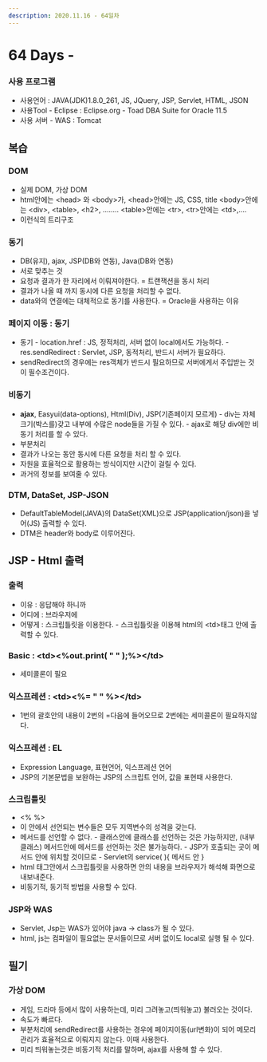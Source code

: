 ```yaml
---
description: 2020.11.16 - 64일차
---
```


# 64 Days -

### 사용 프로그램

* 사용언어 : JAVA\(JDK\)1.8.0\_261, JS, JQuery, JSP, Servlet, HTML, JSON
* 사용Tool  - Eclipse : Eclipse.org - Toad DBA Suite for Oracle 11.5
* 사용 서버 - WAS : Tomcat

## 복습

### DOM

* 실제 DOM, 가상 DOM
* html안에는 &lt;head&gt; 와 &lt;body&gt;가, &lt;head&gt;안에는 JS, CSS, title &lt;body&gt;안에는 &lt;div&gt;, &lt;table&gt;, &lt;h2&gt;, ........ &lt;table&gt;안에는 &lt;tr&gt;, &lt;tr&gt;안에는 &lt;td&gt;,....
* 이런식의 트리구조

### 동기

* DB\(유지\), ajax, JSP\(DB와 연동\), Java\(DB와 연동\)
* 서로 맞추는 것
* 요청과 결과가 한 자리에서 이뤄져야한다. = 트랜잭션을 동시 처리
* 결과가 나올 때 까지 동시에 다른 요청을 처리할 수 없다.
* data와의 연결에는 대체적으로 동기를 사용한다. = Oracle을 사용하는 이유

### 페이지 이동 : 동기

* 동기 - location.href : JS, 정적처리, 서버 없이 local에서도 가능하다. - res.sendRedirect : Servlet, JSP, 동적처리, 반드시 서버가 필요하다.
* sendRedirect의 경우에는 res객체가 반드시 필요하므로 서버에게서 주입받는 것이 필수조건이다. 

### 비동기

* **ajax**, Easyui\(data-options\), Html\(Div\), JSP\(기존페이지 모르게\) - div는 자체 크기\(박스를\)갖고 내부에 수많은 node들을 가질 수 있다. - ajax로 해당 div에만 비동기 처리를 할 수 있다.
* 부분처리
* 결과가 나오는 동안 동시에 다른 요청을 처리 할 수 있다.
* 자원을 효율적으로 활용하는 방식이지만 시간이 걸릴 수 있다.
* 과거의 정보를 보여줄 수 있다.

### DTM, DataSet, JSP-JSON

* DefaultTableModel\(JAVA\)의 DataSet\(XML\)으로 JSP\(application/json\)을 넣어\(JS\) 출력할 수 있다.
* DTM은 header와 body로 이루어진다.

## JSP - Html 출력

### 출력

* 이유 : 응답해야 하니까
* 어디에 : 브라우저에
* 어떻게 : 스크립틀릿을 이용한다. - 스크립틀릿을 이용해 html의 &lt;td&gt;태그 안에 출력할 수 있다.

### Basic : &lt;td&gt;&lt;%out.print\( " " \);%&gt;&lt;/td&gt;

* 세미콜론이 필요

### 익스프레션 : &lt;td&gt;&lt;%= " " %&gt;&lt;/td&gt;

* 1번의 괄호안의 내용이 2번의 =다음에 들어오므로 2번에는 세미콜론이 필요하지않다.

### 익스프레션 : EL

* Expression Language, 표현언어, 익스프레션 언어
* JSP의 기본문법을 보완하는 JSP의 스크립트 언어, 값을 표현때 사용한다.

### 스크립틀릿

* &lt;% %&gt;
* 이 안에서 선언되는 변수들은 모두 지역변수의 성격을 갖는다.
* 메서드를 선언할 수 없다. - 클래스안에 클래스를 선언하는 것은 가능하지만, \(내부클래스\) 메서드안에 메서드를 선언하는 것은 불가능하다.  - JSP가 호출되는 곳이 메서드 안에 위치할 것이므로 - Servlet의 service\( \){ 메서드 안 } 
* html 태그안에서 스크립틀릿을 사용하면 안의 내용을 브라우저가 해석해 화면으로 내보내준다.
* 비동기적, 동기적 방법을 사용할 수 있다.

### JSP와 WAS

* Servlet, Jsp는 WAS가 있어야 java -&gt; class가 될 수 있다.
* html, js는 컴파일이 필요없는 문서들이므로 서버 없이도 local로 실행 될 수 있다.

## 필기

### 가상 DOM 

* 게임, 드라마 등에서 많이 사용하는데, 미리 그려놓고\(띄워놓고\) 불러오는 것이다.
* 속도가 빠르다.
* 부분처리에 sendRedirect를 사용하는 경우에 페이지이동\(url변화\)이 되어 메모리 관리가 효율적으로 이뤄지지 않는다. 이때 사용한다.
* 미리 띄워놓는것은 비동기적 처리를 말하며, ajax를 사용해 할 수 있다.


